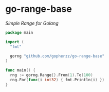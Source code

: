 # go-range-base
*Simple Range for Golang*

```go
package main

import (
  "fmt"
  
  gorng "github.com/gopherzz/go-range-base"
)

func main() {
  rng := gorng.Range{}.From(1).To(100)
  rng.For(func(i int32) { fmt.Println(i) })
}
```

